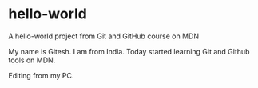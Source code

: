 # hello-world
A hello-world project from Git and GitHub course on MDN

My name is Gitesh. I am from India. Today started learning Git and Github tools on MDN.

Editing from my PC.
